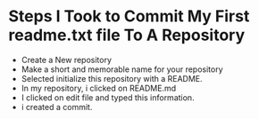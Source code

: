 # Steps I Took to Commit My First readme.txt file To A Repository
- Create a New repository
- Make a short and memorable name for your repository
- Selected initialize this repository with a README.
- In my repository, i clicked on README.md
- I clicked on edit file and typed this information.
- i created a commit.
